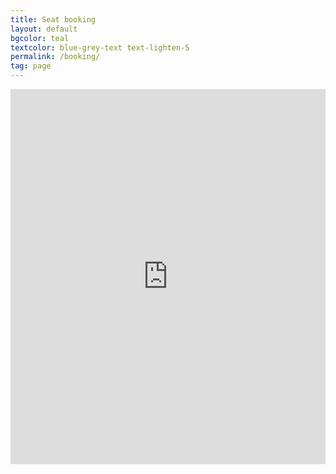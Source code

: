 ```yaml
---
title: Seat booking
layout: default
bgcolor: teal
textcolor: blue-grey-text text-lighten-5
permalink: /booking/
tag: page
---
```


<iframe frameborder="0" height="600" scrolling="no" src="https://cecleeds.churchsuite.com/embed/calendar/featured?category=1&num_results=6&body_bgcolor=01a8ff&filters_bgcolor=be4bdb&event_bgcolor=fa5252&event_border_color=fd7e14&heading_color=f8f8f8&text_color=#f8f8f8&icon_color=#f8f8f8" style="border-width:0" width="100%"></iframe>

